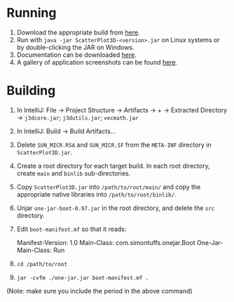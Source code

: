 # Running
1. Download the appropriate build from [here](https://sites.google.com/site/michaelaalcorn/ScatterPlot3D).
2. Run with <code>java -jar ScatterPlot3D-\<version\>.jar</code> on Linux systems or by double-clicking the JAR on Windows.
3. Documentation can be downloaded [here](https://sites.google.com/site/michaelaalcorn/ScatterPlot3D/SupplementaryMaterials.zip?attredirects=0&d=1).
4. A gallery of application screenshots can be found [here](http://imgur.com/a/U833y).

# Building
1. In IntelliJ: File -> Project Structure -> Artifacts -> + -> Extracted Directory -> <code>j3dcore.jar</code>; <code>j3dutils.jar</code>; <code>vecmath.jar</code>

2. In IntelliJ: Build -> Build Artifacts...

3. Delete <code>SUN_MICR.RSA</code> and <code>SUN_MICR.SF</code> from the <code>META-INF</code> directory in <code>ScatterPlot3D.jar</code>.

4. Create a root directory for each target build. In each root directory, create <code>main</code> and <code>binlib</code> sub-directories.

5. Copy <code>ScatterPlot3D.jar</code> into <code>/path/to/root/main/</code> and copy the appropriate native libraries into <code>/path/to/root/binlib/</code>.

6. Unjar <code>one-jar-boot-0.97.jar</code> in the root directory, and delete the <code>src</code> directory.

7. Edit <code>boot-manifest.mf</code> so that it reads:

    Manifest-Version: 1.0
    Main-Class: com.simontuffs.onejar.Boot
    One-Jar-Main-Class: Run

8. <code>cd /path/to/root</code>

9. <code>jar -cvfm ./one-jar.jar boot-manifest.mf .</code>

(Note: make sure you include the period in the above command)
